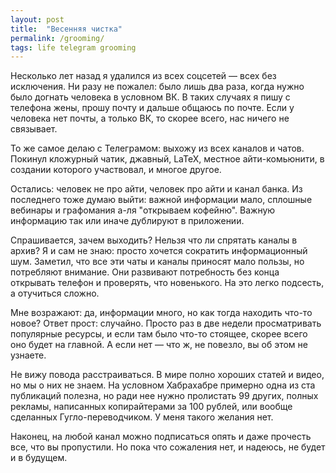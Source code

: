 ```yaml
---
layout: post
title:  "Весенняя чистка"
permalink: /grooming/
tags: life telegram grooming
---
```


Несколько лет назад я удалился из всех соцсетей — всех без исключения. Ни разу
не пожалел: было лишь два раза, когда нужно было догнать человека в условном
ВК. В таких случаях я пишу с телефона жены, прошу почту и дальше общаюсь по
почте. Если у человека нет почты, а только ВК, то скорее всего, нас ничего не
связывает.

То же самое делаю с Телеграмом: выхожу из всех каналов и чатов. Покинул
кложурный чатик, джавный, LaTeX, местное айти-комьюнити, в создании которого
участвовал, и многое другое.

Остались: человек не про айти, человек про айти и канал банка. Из последнего
тоже думаю выйти: важной информации мало, сплошные вебинары и графомания а-ля
"открываем кофейню". Важную информацию так или иначе дублируют в приложении.

Спрашивается, зачем выходить? Нельзя что ли спрятать каналы в архив? Я и сам не
знаю: просто хочется сократить информационный шум. Заметил, что все эти чаты и
каналы приносят мало пользы, но потребляют внимание. Они развивают потребность
без конца открывать телефон и проверять, что новенького. На это легко подсесть,
а отучиться сложно.

Мне возражают: да, информации много, но как тогда находить что-то новое? Ответ
прост: случайно. Просто раз в две недели просматривать популярные ресурсы, и
если там было что-то стоящее, скорее всего оно будет на главной. А если нет —
что ж, не повезло, вы об этом не узнаете.

Не вижу повода расстраиваться. В мире полно хороших статей и видео, но мы о них
не знаем. На условном Хабрахабре примерно одна из ста публикаций полезна, но
ради нее нужно пролистать 99 других, полных рекламы, написанных копирайтерами за
100 рублей, или вообще сделанных Гугло-переводчиком. У меня такого желания нет.

Наконец, на любой канал можно подписаться опять и даже прочесть все, что вы
пропустили. Но пока что сожаления нет, и надеюсь, не будет и в будущем.
